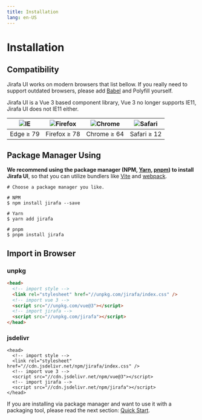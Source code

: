 ```yaml
---
title: Installation
lang: en-US
---
```


# Installation

## Compatibility

Jirafa UI works on modern browsers that list bellow. If you really need to support outdated browsers, please add [Babel](https://babeljs.io/) and Polyfill yourself.

Jirafa UI is a Vue 3 based component library, Vue 3 no longer supports IE11, Jirafa UI does not IE11 either.

| ![IE](https://cdn.jsdelivr.net/npm/@browser-logos/edge/edge_32x32.png) | ![Firefox](https://cdn.jsdelivr.net/npm/@browser-logos/firefox/firefox_32x32.png) | ![Chrome](https://cdn.jsdelivr.net/npm/@browser-logos/chrome/chrome_32x32.png) | ![Safari](https://cdn.jsdelivr.net/npm/@browser-logos/safari/safari_32x32.png) |
| :--------------------------------------------------------------------: | :-------------------------------------------------------------------------------: | :----------------------------------------------------------------------------: | :----------------------------------------------------------------------------: |
|                               Edge ≥ 79                                |                                   Firefox ≥ 78                                    |                                  Chrome ≥ 64                                   |                                  Safari ≥ 12                                   |

## Package Manager Using

**We recommend using the package manager (NPM, [Yarn](https://classic.yarnpkg.com/lang/en/), [pnpm](https://pnpm.io/)) to install Jirafa UI**,
so that you can utilize bundlers like [Vite](https://vitejs.dev) and
[webpack](https://webpack.js.org/).

```shell
# Choose a package manager you like.

# NPM
$ npm install jirafa --save

# Yarn
$ yarn add jirafa

# pnpm
$ pnpm install jirafa
```

## Import in Browser

### unpkg

```html
<head>
  <!-- import style -->
  <link rel="stylesheet" href="//unpkg.com/jirafa/index.css" />
  <!-- import vue 3 -->
  <script src="//unpkg.com/vue@3"></script>
  <!-- import jirafa -->
  <script src="//unpkg.com/jirafa"></script>
</head>
```

### jsdelivr

```html{3}
<head>
  <!-- import style -->
  <link rel="stylesheet" href="//cdn.jsdelivr.net/npm/jirafa/index.css" />
  <!-- import vue 3 -->
  <script src="//cdn.jsdelivr.net/npm/vue@3"></script>
  <!-- import jirafa -->
  <script src="//cdn.jsdelivr.net/npm/jirafa"></script>
</head>
```

If you are installing via package manager and want to use it with a packaging tool, please read the next section: [Quick Start](/en-US/guide/quickstart).
